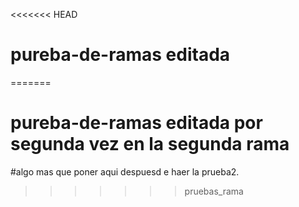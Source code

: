 <<<<<<< HEAD
# pureba-de-ramas editada
=======
# pureba-de-ramas editada por segunda vez en la segunda rama
#algo mas que poner aqui despuesd e haer la prueba2.
>>>>>>> pruebas_rama
